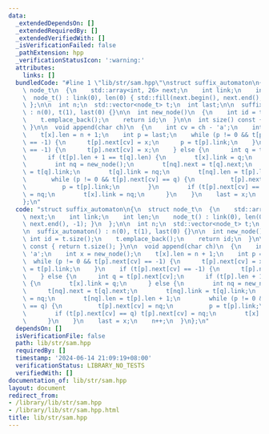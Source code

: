 ```yaml
---
data:
  _extendedDependsOn: []
  _extendedRequiredBy: []
  _extendedVerifiedWith: []
  _isVerificationFailed: false
  _pathExtension: hpp
  _verificationStatusIcon: ':warning:'
  attributes:
    links: []
  bundledCode: "#line 1 \"lib/str/sam.hpp\"\nstruct suffix_automaton\n{\n  struct\
    \ node_t\n  {\n    std::array<int, 26> next;\n    int link;\n    int len;\n  \
    \  node_t() : link(0), len(0) { std::fill(next.begin(), next.end(), -1); }\n \
    \ };\n\n  int n;\n  std::vector<node_t> t;\n  int last;\n\n  suffix_automaton()\
    \ : n(0), t(1), last(0) {}\n\n  int new_node()\n  {\n    int id = t.size();\n\
    \    t.emplace_back();\n    return id;\n  }\n\n  int size() const { return t.size();\
    \ }\n\n  void append(char ch)\n  {\n    int cv = ch - 'a';\n    int x = new_node();\n\
    \    t[x].len = n + 1;\n    int p = last;\n    while (p != 0 && t[p].next[cv]\
    \ == -1) {\n      t[p].next[cv] = x;\n      p = t[p].link;\n    }\n    if (t[p].next[cv]\
    \ == -1) {\n      t[p].next[cv] = x;\n    } else {\n      int q = t[p].next[cv];\n\
    \      if (t[p].len + 1 == t[q].len) {\n        t[x].link = q;\n      } else {\n\
    \        int nq = new_node();\n        t[nq].next = t[q].next;\n        t[nq].link\
    \ = t[q].link;\n        t[q].link = nq;\n        t[nq].len = t[p].len + 1;\n \
    \       while (p != 0 && t[p].next[cv] == q) {\n          t[p].next[cv] = nq;\n\
    \          p = t[p].link;\n        }\n        if (t[p].next[cv] == q) t[p].next[cv]\
    \ = nq;\n        t[x].link = nq;\n      }\n    }\n    last = x;\n    n++;\n  }\n\
    };\n"
  code: "struct suffix_automaton\n{\n  struct node_t\n  {\n    std::array<int, 26>\
    \ next;\n    int link;\n    int len;\n    node_t() : link(0), len(0) { std::fill(next.begin(),\
    \ next.end(), -1); }\n  };\n\n  int n;\n  std::vector<node_t> t;\n  int last;\n\
    \n  suffix_automaton() : n(0), t(1), last(0) {}\n\n  int new_node()\n  {\n   \
    \ int id = t.size();\n    t.emplace_back();\n    return id;\n  }\n\n  int size()\
    \ const { return t.size(); }\n\n  void append(char ch)\n  {\n    int cv = ch -\
    \ 'a';\n    int x = new_node();\n    t[x].len = n + 1;\n    int p = last;\n  \
    \  while (p != 0 && t[p].next[cv] == -1) {\n      t[p].next[cv] = x;\n      p\
    \ = t[p].link;\n    }\n    if (t[p].next[cv] == -1) {\n      t[p].next[cv] = x;\n\
    \    } else {\n      int q = t[p].next[cv];\n      if (t[p].len + 1 == t[q].len)\
    \ {\n        t[x].link = q;\n      } else {\n        int nq = new_node();\n  \
    \      t[nq].next = t[q].next;\n        t[nq].link = t[q].link;\n        t[q].link\
    \ = nq;\n        t[nq].len = t[p].len + 1;\n        while (p != 0 && t[p].next[cv]\
    \ == q) {\n          t[p].next[cv] = nq;\n          p = t[p].link;\n        }\n\
    \        if (t[p].next[cv] == q) t[p].next[cv] = nq;\n        t[x].link = nq;\n\
    \      }\n    }\n    last = x;\n    n++;\n  }\n};\n"
  dependsOn: []
  isVerificationFile: false
  path: lib/str/sam.hpp
  requiredBy: []
  timestamp: '2024-06-14 21:09:19+08:00'
  verificationStatus: LIBRARY_NO_TESTS
  verifiedWith: []
documentation_of: lib/str/sam.hpp
layout: document
redirect_from:
- /library/lib/str/sam.hpp
- /library/lib/str/sam.hpp.html
title: lib/str/sam.hpp
---
```

